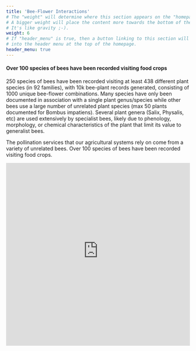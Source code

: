 ```yaml
---
title: 'Bee-Flower Interactions'
# The "weight" will determine where this section appears on the "homepage".
# A bigger weight will place the content more towards the bottom of the page.
# It's like gravity ;-).
weight: 6
# If "header_menu" is true, then a button linking to this section will be placed
# into the header menu at the top of the homepage.
header_menu: true
---
```

<div class="lead">
<h4> Over 100 species of bees have been recorded visiting food crops</h4>
</div>


250 species of bees have been recorded visiting at least 438 different plant species (in 92 families), with 10k bee-plant records generated, consisting of 1000 unique bee-flower combinations. Many species have only been documented in association with a single plant genus/species while other bees use a large number of unrelated plant species (max 50 plants documented for Bombus impatiens). Several plant genera (Salix, Physalis, etc) are used extensively by specialist bees, likely due to phenology, morphology, or chemical characteristics of the plant that limit its value to generalist bees.

The pollination services that our agricultural systems rely on come from a variety of unrelated bees. Over 100 species of bees have been recorded visiting food crops.

<div style="width:100%; height:100%">
  <iframe src="https://vt-ecostudies-atlas.shinyapps.io/wildbee_interactions" onload='javascript:(function(o){o.style.height=o.contentWindow.document.body.scrollHeight+"px";}(this));' style="height:500px;width:100%;border:none;overflow:hidden;"></iframe>
  </iframe>
</div>

<p style="font-size: 10pt; text-align: right; margin-right: 3%"><a href="https://vtecostudies.github.io/SoBees_LandingPage/">Home</a> | <a href="https://vtecostudies.github.io/SoBees_Threats/">Threats</a> | <a href="https://vtecostudies.github.io/SoBees_Conservation/">Conservation</a> | <a href="https://vtecostudies.github.io/SoBees_Next_Steps/">Next Steps</a></p>